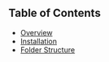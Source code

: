 ## Table of Contents

- [Overview](docs/overview.md)
- [Installation](docs/installation.md)
- [Folder Structure](docs/folder-structure.md)
